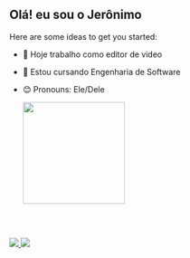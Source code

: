 ## Olá! eu sou o Jerônimo 

Here are some ideas to get you started:

- 🔭  Hoje trabalho como editor de video
- 🌱  Estou cursando Engenharia de Software
- 😊 Pronouns: Ele/Dele

  <a href="https://github.com/JEROON1MO">
  <img height="180em" src="https://github-readme-stats.vercel.app/api?username=JEROONIMO&show_icons=true&theme=dark&include_all_commits=true&count_private=true"/>
</div>

<div style="display: inline_block"><br>

  ##
  
  <div>
  <a href="https://www.linkedin.com/in/jer%C3%B4nimo-neto-114b16224" target="_blank"><img src="https://img.shields.io/badge/-LinkedIn-%230077B5?style=for-the-badge&logo=linkedin&logoColor=white" target="_blank " > </ a >                                         
  <a href="https://www.instagram.com/jeroonimo_/" target="_blank"><img src="https://img.shields.io/badge/-Instagram-993399?style=for-the-badge&logo=instagram&logoColor=white" target="_blank"></a>
  </div>

